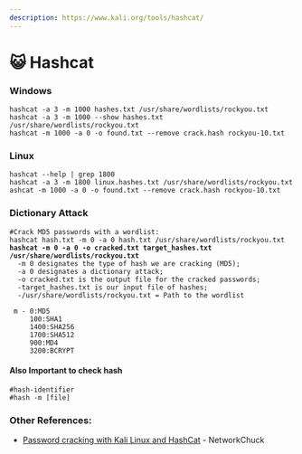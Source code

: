 ```yaml
---
description: https://www.kali.org/tools/hashcat/
---
```


# 😺 Hashcat

### Windows

```
hashcat -a 3 -m 1000 hashes.txt /usr/share/wordlists/rockyou.txt
hashcat -a 3 -m 1000 --show hashes.txt /usr/share/wordlists/rockyou.txt
hashcat -m 1000 -a 0 -o found.txt --remove crack.hash rockyou-10.txt
```

### Linux

```
hashcat --help | grep 1800
hashcat -a 3 -m 1800 linux.hashes.txt /usr/share/wordlists/rockyou.txt
ashcat -m 1000 -a 0 -o found.txt --remove crack.hash rockyou-10.txt
```

### Dictionary Attack

<pre class="language-bash"><code class="lang-bash">#Crack MD5 passwords with a wordlist:
hashcat hash.txt -m 0 -a 0 hash.txt /usr/share/wordlists/rockyou.txt
<strong>hashcat -m 0 -a 0 -o cracked.txt target_hashes.txt /usr/share/wordlists/rockyou.txt
</strong>  -m 0 designates the type of hash we are cracking (MD5);
  -a 0 designates a dictionary attack;
  -o cracked.txt is the output file for the cracked passwords;
  -target_hashes.txt is our input file of hashes;
  -/usr/share/wordlists/rockyou.txt = Path to the wordlist
 
 m - 0:MD5
     100:SHA1
     1400:SHA256
     1700:SHA512
     900:MD4
     3200:BCRYPT
</code></pre>

#### Also Important to check hash

```
#hash-identifier
#hash -m [file]
```

### Other References:

* [Password cracking with Kali Linux and HashCat](https://www.youtube.com/watch?v=z4\_oqTZJqCo) - NetworkChuck
